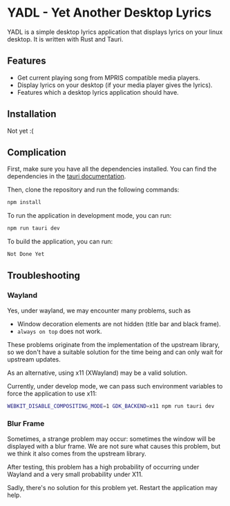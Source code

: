 # YADL - Yet Another Desktop Lyrics

YADL is a simple desktop lyrics application that displays lyrics on your linux desktop. It is written with Rust and Tauri.

## Features

- Get current playing song from MPRIS compatible media players.
- Display lyrics on your desktop (if your media player gives the lyrics).
- Features which a desktop lyrics application should have.

## Installation

Not yet :(

## Complication

First, make sure you have all the dependencies installed. You can find the dependencies in the [tauri documentation](https://tauri.app/v1/guides/getting-started/prerequisites#setting-up-linux).

Then, clone the repository and run the following commands:

```bash
npm install
```

To run the application in development mode, you can run:

```bash
npm run tauri dev
```

To build the application, you can run:

```bash
Not Done Yet
```

## Troubleshooting

### Wayland

Yes, under wayland, we may encounter many problems, such as
- Window decoration elements are not hidden (title bar and black frame).
- `always on top` does not work.

These problems originate from the implementation of the upstream library, so we don't have a suitable solution for the time being and can only wait for upstream updates.

As an alternative, using x11 (XWayland) may be a valid solution.

Currently, under develop mode, we can pass such environment variables to force the application to use x11:

```bash
WEBKIT_DISABLE_COMPOSITING_MODE=1 GDK_BACKEND=x11 npm run tauri dev
```

### Blur Frame

Sometimes, a strange problem may occur: sometimes the window will be displayed with a blur frame. We are not sure what causes this problem, but we think it also comes from the upstream library.

After testing, this problem has a high probability of occurring under Wayland and a very small probability under X11.

Sadly, there's no solution for this problem yet. Restart the application may help.